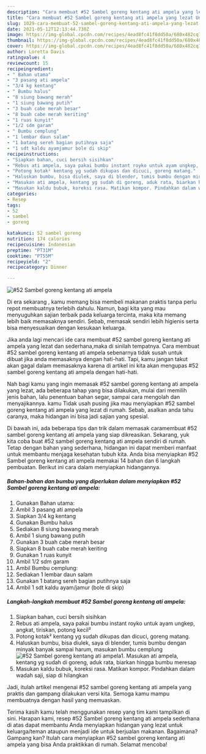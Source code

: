 ```yaml
---
description: "Cara membuat #52 Sambel goreng kentang ati ampela yang lezat Untuk Jualan"
title: "Cara membuat #52 Sambel goreng kentang ati ampela yang lezat Untuk Jualan"
slug: 1029-cara-membuat-52-sambel-goreng-kentang-ati-ampela-yang-lezat-untuk-jualan
date: 2021-05-12T12:13:44.730Z
image: https://img-global.cpcdn.com/recipes/4ead8fc41f8dd50a/680x482cq70/52-sambel-goreng-kentang-ati-ampela-foto-resep-utama.jpg
thumbnail: https://img-global.cpcdn.com/recipes/4ead8fc41f8dd50a/680x482cq70/52-sambel-goreng-kentang-ati-ampela-foto-resep-utama.jpg
cover: https://img-global.cpcdn.com/recipes/4ead8fc41f8dd50a/680x482cq70/52-sambel-goreng-kentang-ati-ampela-foto-resep-utama.jpg
author: Loretta Davis
ratingvalue: 4
reviewcount: 15
recipeingredient:
- " Bahan utama"
- "3 pasang ati ampela"
- "3/4 kg kentang"
- " Bumbu halus"
- "8 siung bawang merah"
- "1 siung bawang putih"
- "3 buah cabe merah besar"
- "8 buah cabe merah keriting"
- "1 ruas kunyit"
- "1/2 sdm garam"
- " Bumbu cemplung"
- "1 lembar daun salam"
- "1 batang sereh bagian putihnya saja"
- "1 sdt kaldu ayamjamur bole di skip"
recipeinstructions:
- "Siapkan bahan, cuci bersih sisihkan"
- "Rebus ati ampela, saya pakai bumbu instant royko untuk ayam ungkep, angkat, tiriskan, potong kecil²"
- "Potong kotak² kentang yg sudah dikupas dan dicuci, goreng matang."
- "Haluskan bumbu, bisa diulek, saya di blender, tumis bumbu dengan minyak banyak sampai harum, masukan bumbu cemplung"
- "Masukan ati ampela, kentang yg sudah di goreng, aduk rata, biarkan hingga bumbu meresap"
- "Masukan kaldu bubuk, koreksi rasa. Matikan kompor. Pindahkan dalam wadah saji, siap di hilangkan"
categories:
- Resep
tags:
- 52
- sambel
- goreng

katakunci: 52 sambel goreng 
nutrition: 174 calories
recipecuisine: Indonesian
preptime: "PT31M"
cooktime: "PT55M"
recipeyield: "2"
recipecategory: Dinner

---
```



![#52 Sambel goreng kentang ati ampela](https://img-global.cpcdn.com/recipes/4ead8fc41f8dd50a/680x482cq70/52-sambel-goreng-kentang-ati-ampela-foto-resep-utama.jpg)

Di era  sekarang , kamu memang bisa membeli makanan praktis tanpa perlu repot membuatnya terlebih dahulu. Namun, bagi kita yang mau menyuguhkan sajian terbaik pada keluarga tercinta, maka kita memang lebih baik memasaknya sendiri. Sebab, memasak sendiri lebih higienis serta bisa menyesuaikan dengan kesukaan keluarga.

Jika anda lagi mencari ide cara membuat #52 sambel goreng kentang ati ampela yang lezat dan sederhana,maka di sinilah tempatnya. Cara membuat #52 sambel goreng kentang ati ampela  sebenarnya tidak susah untuk dibuat jika anda memasaknya dengan hati-hati. Tapi, kamu jangan takut akan gagal dalam memasaknya 
karena di artikel ini kita akan mengupas #52 sambel goreng kentang ati ampela dengan hati-hati.  



Nah bagi kamu yang ingin memasak #52 sambel goreng kentang ati ampela yang lezat, ada beberapa tahap yang bisa dilakukan, mulai dari memilih jenis bahan, lalu penentuan bahan segar, sampai cara mengolah dan menyajikannya. kamu Tidak usah pusing jika mau menyiapkan #52 sambel goreng kentang ati ampela yang lezat di rumah. Sebab, asalkan anda  tahu caranya, maka hidangan ini bisa jadi sajian yang spesial.

Di bawah ini, ada beberapa tips dan trik dalam memasak caramembuat #52 sambel goreng kentang ati ampela yang siap dikreasikan. Sekarang, yuk kita coba buat #52 sambel goreng kentang ati ampela sendiri di rumah. Tetap dengan bahan yang sederhana, hidangan ini dapat memberi manfaat untuk membantu menjaga kesehatan tubuh kita. Anda bisa menyiapkan #52 Sambel goreng kentang ati ampela memakai 14 bahan dan 6 langkah pembuatan. Berikut ini cara dalam menyiapkan hidangannya.

<!--inarticleads1-->

##### Bahan-bahan dan bumbu yang diperlukan dalam menyiapkan #52 Sambel goreng kentang ati ampela:

1. Gunakan  Bahan utama:
1. Ambil 3 pasang ati ampela
1. Siapkan 3/4 kg kentang
1. Gunakan  Bumbu halus
1. Sediakan 8 siung bawang merah
1. Ambil 1 siung bawang putih
1. Gunakan 3 buah cabe merah besar
1. Siapkan 8 buah cabe merah keriting
1. Gunakan 1 ruas kunyit
1. Ambil 1/2 sdm garam
1. Ambil  Bumbu cemplung:
1. Sediakan 1 lembar daun salam
1. Gunakan 1 batang sereh bagian putihnya saja
1. Ambil 1 sdt kaldu ayam/jamur (bole di skip)




<!--inarticleads2-->

##### Langkah-langkah membuat #52 Sambel goreng kentang ati ampela:

1. Siapkan bahan, cuci bersih sisihkan
1. Rebus ati ampela, saya pakai bumbu instant royko untuk ayam ungkep, angkat, tiriskan, potong kecil²
1. Potong kotak² kentang yg sudah dikupas dan dicuci, goreng matang.
1. Haluskan bumbu, bisa diulek, saya di blender, tumis bumbu dengan minyak banyak sampai harum, masukan bumbu cemplung
<img src="//assets-global.cpcdn.com/assets/icons/button_play-2c75c40dde080a61004c1f40b05d8f140eaff45d7e9e6481dc71c63d2e7c4909.png" alt="#52 Sambel goreng kentang ati ampela">1. Masukan ati ampela, kentang yg sudah di goreng, aduk rata, biarkan hingga bumbu meresap
1. Masukan kaldu bubuk, koreksi rasa. Matikan kompor. Pindahkan dalam wadah saji, siap di hilangkan




Jadi, itulah artikel mengenai  #52 sambel goreng kentang ati ampela  yang praktis dan gampang dilakukan versi kita. Semoga kamu mampu membuatnya dengan hasil yang memuaskan. 

Terima kasih kamu telah menggunakan resep yang tim kami tampilkan di sini. Harapan kami, resep  #52 Sambel goreng kentang ati ampela sederhana di atas dapat membantu Anda menyiapkan hidangan yang lezat untuk keluarga/teman ataupun menjadi ide untuk berjualan makanan. Bagaimana? Gampang kan? Itulah cara menyiapkan #52 sambel goreng kentang ati ampela yang bisa Anda praktikkan di rumah. Selamat mencoba!

